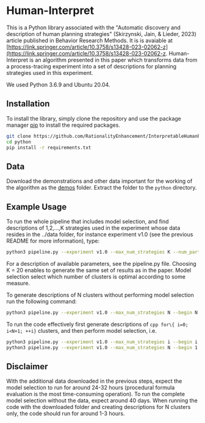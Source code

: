 # Human-Interpret

This is a Python library associated with the "Automatic discovery and description of human planning strategies" (Skirzynski, Jain, & Lieder, 2023) article published in Behavior Research Methods. It is is avaiable at [https://link.springer.com/article/10.3758/s13428-023-02062-z](https://link.springer.com/article/10.3758/s13428-023-02062-z. Human-Interpret is an algorithm presented in this paper which transforms data from a process-tracing experiment into a set of descriptions for planning strategies used in this experiment.

We used Python 3.6.9 and Ubuntu 20.04.

## Installation

To install the library, simply clone the repository and use the package manager [pip](https://pip.pypa.io/en/stable/) to install the required packages.

```bash
git clone https://github.com/RationalityEnhancement/InterpretableHumanPlanning.git
cd python
pip install -r requirements.txt
```
## Data
Download the demonstrations and other data important for the working of the algorithm as the [demos](https://owncloud.tuebingen.mpg.de/index.php/s/eq7kw5qeXX4TqcW) folder. Extract the folder to the ```python``` directory.

## Example Usage

To run the whole pipeline that includes model selection, and find descriptions of 1,2,...,K strategies used in the experiment whose data resides in the ../data folder, for instance experiment v1.0 (see the previous README for more information), type:
```bash
python3 pipeline.py --experiment v1.0 --max_num_strategies K --num_participants 0 --num_demos 128 --expert_reward 39.97
```
For a description of available parameters, see the pipeline.py file. Choosing K = 20 enables to generate the same set of results as in the paper. Model selection select which number of clusters is optimal according to some measure.

To generate descriptions of N clusters without performing model selection run the following command:
```bash
python3 pipeline.py --experiment v1.0 --max_num_strategies N --begin N --num_participants 0 --num_demos 128 --expert_reward 39.97
```

To run the code effectively first generate descriptions of ```cpp for\{ i=0; i<N+1; ++i}``` clusters, and then perform model selection, i.e.
```bash
python3 pipeline.py --experiment v1.0 --max_num_strategies i --begin i --num_participants 0 --num_demos 128 --expert_reward 39.97
python3 pipeline.py --experiment v1.0 --max_num_strategies N --begin 1 --num_participants 0 --num_demos 128 --expert_reward 39.97
```

## Disclaimer
With the additional data downloaded in the previous steps, expect the model selection to run for around 24-32 hours (procedural formula evaluation is the most time-consuming operation). To run the complete model selection without the data, expect around 40 days. When running the code with the downloaded folder and creating descriptions for N clusters only, the code should run for around 1-3 hours.
